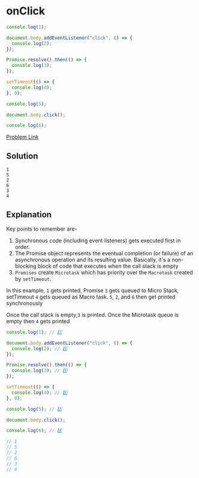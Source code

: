 # onClick

```js
console.log(1);

document.body.addEventListener("click", () => {
  console.log(2);
});

Promise.resolve().then(() => {
  console.log(3);
});

setTimeout(() => {
  console.log(4);
}, 0);

console.log(5);

document.body.click();

console.log(6);
```

[Problem Link](https://bigfrontend.dev/quiz/messsage-channel-is-async)

## Solution

```
1
5
2
6
3
4
```

## Explanation

Key points to remember are-

1. Synchronous code (including event listeners) gets executed first in order.
2. The Promise object represents the eventual completion (or failure) of an asynchronous operation and its resulting value. Basically, it's a non-blocking block of code that executes when the call stack is empty
3. `Promises` create `Microtask` which has priority over the `Macrotask` created by `setTimeout`.

In this example, `1` gets printed, Promise `3` gets queued to Micro Stack, setTimeout `4` gets queued as Macro task. `5`, `2`, and `6` then get printed synchronously

Once the call stack is empty,`3` is printed. Once the Microtask queue is empty then `4` gets printed

```js
console.log(1); // 1️⃣

document.body.addEventListener("click", () => {
  console.log(2); // 3️⃣
});

Promise.resolve().then(() => {
  console.log(3); // 5️⃣
});

setTimeout(() => {
  console.log(4); // 6️⃣
}, 0);

console.log(5); // 2️⃣

document.body.click();

console.log(6); // 4️⃣

// 1
// 5
// 2
// 6
// 3
// 4
```
